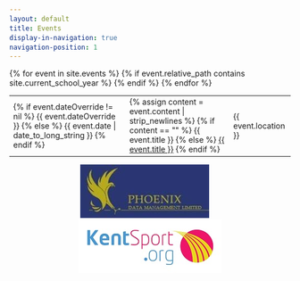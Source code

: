 ```yaml
---
layout: default
title: Events
display-in-navigation: true
navigation-position: 1
---
```


<table class="table table-striped table-hover ">
    <tbody>
        {% for event in site.events %}
        {% if event.relative_path contains site.current_school_year %}
        <tr>
            <td>
                {% if event.dateOverride != nil %}
                {{ event.dateOverride }}
                {% else %}
                {{ event.date | date_to_long_string }}
                {% endif %}
            </td>
            <td>
                {% assign content = event.content | strip_newlines %}
                {% if content == "" %}
                {{ event.title }}
                {% else %}
                <a href="{{ event.url }}">{{ event.title }}</a>
                {% endif %}
            </td>
            <td>{{ event.location }}</td>
        </tr>
        {% endif %}
        {% endfor %}
    </tbody>
</table>

<div style="width: 100%; text-align:center;">
    <a href="http://www.phoenix-data-management.co.uk/">
        <img style="display: inline-block; margin-left: auto; margin-right: 20px;" alt="Phoenix data management limited" src="/images/sponsors/phoenix.jpg" width="231" height="96">
    </a>
    <a href="http://www.kentsport.org/">
        <img style="display: inline-block; margin-left: auto; margin-right: auto" class="alignnone" alt="Kent Sport" src="/images/sponsors/kent-sport.jpg">
    </a>
</div>
